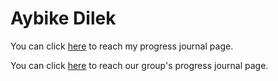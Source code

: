 # Aybike Dilek
You can click [here](https://pjournal.github.io/mef04-AybikeDilek/) to reach my progress journal page.

You can click [here](https://pjournal.github.io/mef04g-a-k-a-r/) to reach our group's progress journal page.
